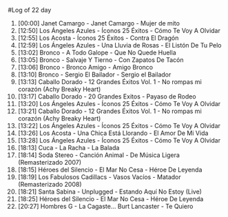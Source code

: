 #Log of 22 day

1. [00:00] Janet Camargo - Janet Camargo - Mujer de mito
1. [12:50] Los Ángeles Azules - Íconos 25 Éxitos - Cómo Te Voy A Olvidar
1. [12:55] Los Acosta - Íconos 25 Éxitos - Contra El Dragón
1. [12:59] Los Ángeles Azules - Una Lluvia de Rosas - El Listón De Tu Pelo
1. [13:02] Bronco - A Todo Galope - Que No Quede Huella
1. [13:05] Bronco - Salvaje Y Tierno - Con Zapatos De Tacón
1. [13:06] Bronco - Bronco Amigo - Amigo Bronco
1. [13:10] Bronco - Sergio El Bailador - Sergio el Bailador
1. [13:13] Caballo Dorado - 12 Grandes Éxitos Vol. 1 - No rompas mi corazón (Achy Breaky Heart)
1. [13:17] Caballo Dorado - 20 Grandes Exitos - Payaso de Rodeo
1. [13:20] Los Ángeles Azules - Íconos 25 Éxitos - Cómo Te Voy A Olvidar
1. [13:21] Caballo Dorado - 12 Grandes Éxitos Vol. 1 - No rompas mi corazón (Achy Breaky Heart)
1. [13:22] Los Ángeles Azules - Íconos 25 Éxitos - Cómo Te Voy A Olvidar
1. [13:26] Los Acosta - Una Chica Está Llorando - El Amor De Mi Vida
1. [13:28] Los Ángeles Azules - Íconos 25 Éxitos - Cómo Te Voy A Olvidar
1. [18:13] Cuca - La Racha - La Balada
1. [18:14] Soda Stereo - Canción Animal - De Música Ligera (Remasterizado 2007)
1. [18:15] Héroes del Silencio - El Mar No Cesa - Héroe De Leyenda
1. [18:19] Los Fabulosos Cadillacs - Vasos Vacíos - Matador (Remasterizado 2008)
1. [18:21] Santa Sabina - Unplugged - Estando Aquí No Estoy (Live)
1. [18:25] Héroes del Silencio - El Mar No Cesa - Héroe De Leyenda
1. [20:27] Hombres G - La Cagaste... Burt Lancaster - Te Quiero
